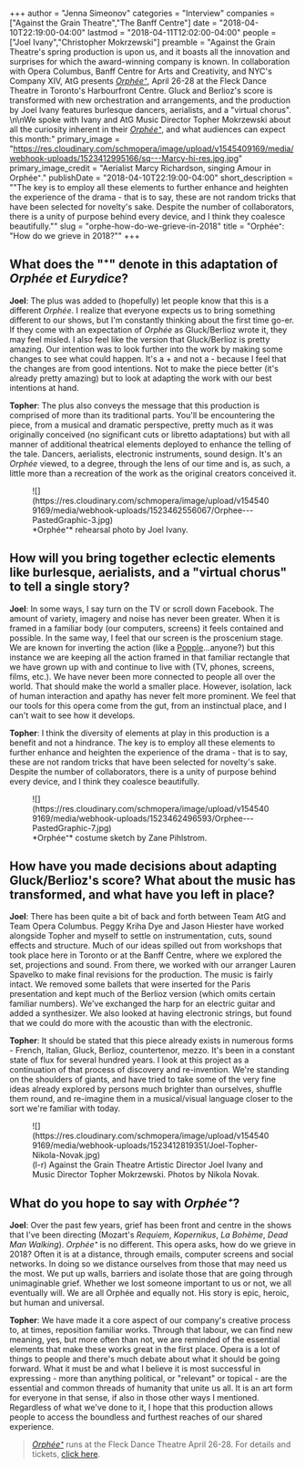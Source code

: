 +++
author = "Jenna Simeonov"
categories = "Interview"
companies = ["Against the Grain Theatre","The Banff Centre"]
date = "2018-04-10T22:19:00-04:00"
lastmod = "2018-04-11T12:02:00-04:00"
people = ["Joel Ivany","Christopher Mokrzewski"]
preamble = "Against the Grain Theatre's spring production is upon us, and it boasts all the innovation and surprises for which the award-winning company is known. In collaboration with Opera Columbus, Banff Centre for Arts and Creativity, and NYC's Company XIV, AtG presents [*Orphée⁺*](http://againstthegraintheatre.com/orphee/), April 26-28 at the Fleck Dance Theatre in Toronto's Harbourfront Centre. Gluck and Berlioz's score is transformed with new orchestration and arrangements, and the production by Joel Ivany features burlesque dancers, aerialists, and a \"virtual chorus\". \n\nWe spoke with Ivany and AtG Music Director Topher Mokrzewski about all the curiosity inherent in their [*Orphée⁺*](http://againstthegraintheatre.com/orphee/), and what audiences can expect this month:"
primary_image = "https://res.cloudinary.com/schmopera/image/upload/v1545409169/media/webhook-uploads/1523412995166/sq---Marcy-hi-res.jpg.jpg"
primary_image_credit = "Aerialist Marcy Richardson, singing Amour in Orphée⁺."
publishDate = "2018-04-10T22:19:00-04:00"
short_description = "&quot;The key is to employ all these elements to further enhance and heighten the experience of the drama - that is to say, these are not random tricks that have been selected for novelty&#039;s sake. Despite the number of collaborators, there is a unity of purpose behind every device, and I think they coalesce beautifully.&quot;"
slug = "orphe-how-do-we-grieve-in-2018"
title = "Orphée⁺: &quot;How do we grieve in 2018?&quot;"
+++

## What does the "⁺" denote in this adaptation of *Orphée et Eurydice*?

**Joel**: The plus was added to (hopefully) let people know that this is a different *Orphée*.  I realize that everyone expects us to bring something different to our shows, but I'm constantly thinking about the first time go-er.  If they come with an expectation of *Orphée* as Gluck/Berlioz wrote it, they may feel misled.  I also feel like the version that Gluck/Berlioz is pretty amazing.  Our intention was to look further into the work by making some changes to see what could happen.  It's a + and not a - because I feel that the changes are from good intentions.  Not to make the piece better (it's already pretty amazing) but to look at adapting the work with our best intentions at hand.

**Topher**: The plus also conveys the message that this production is comprised of more than its traditional parts. You'll be encountering the piece, from a musical and dramatic perspective, pretty much as it was originally conceived (no significant cuts or libretto adaptations) but with all manner of additional theatrical elements deployed to enhance the telling of the tale. Dancers, aerialists, electronic instruments, sound design. It's an *Orphée* viewed, to a degree, through the lens of our time and is, as such, a little more than a recreation of the work as the original creators conceived it.

<figure data-type="image">
![](https://res.cloudinary.com/schmopera/image/upload/v1545409169/media/webhook-uploads/1523462556067/Orphee---PastedGraphic-3.jpg)
<figcaption>*Orphée⁺* rehearsal photo by Joel Ivany.</figcaption>
</figure>


## How will you bring together eclectic elements like burlesque, aerialists, and a "virtual chorus" to tell a single story?

**Joel**: In some ways, I say turn on the TV or scroll down Facebook.  The amount of variety, imagery and noise has never been greater.  When it is framed in a familiar body (our computers, screens) it feels contained and possible.  In the same way, I feel that our screen is the proscenium stage.  We are known for inverting the action (like a [Popple](https://en.wikipedia.org/wiki/Popples)…anyone?) but this instance we are keeping all the action framed in that familiar rectangle that we have grown up with and continue to live with (TV, phones, screens, films, etc.).  We have never been more connected to people all over the world.  That should make the world a smaller place.  However, isolation, lack of human interaction and apathy has never felt more prominent.  We feel that our tools for this opera come from the gut, from an instinctual place, and I can't wait to see how it develops.

**Topher**:  I think the diversity of elements at play in this production is a benefit and not a hindrance. The key is to employ all these elements to further enhance and heighten the experience of the drama - that is to say, these are not random tricks that have been selected for novelty's sake. Despite the number of collaborators, there is a unity of purpose behind every device, and I think they coalesce beautifully.

<figure data-type="image">
![](https://res.cloudinary.com/schmopera/image/upload/v1545409169/media/webhook-uploads/1523462496593/Orphee---PastedGraphic-7.jpg)
<figcaption>*Orphée⁺* costume sketch by Zane Pihlstrom.</figcaption>
</figure>


## How have you made decisions about adapting Gluck/Berlioz's score? What about the music has transformed, and what have you left in place?

**Joel**: There has been quite a bit of back and forth between Team AtG and Team Opera Columbus.  Peggy Kriha Dye and Jason Hiester have worked alongside Topher and myself to settle on instrumentation, cuts, sound effects and structure.  Much of our ideas spilled out from workshops that took place here in Toronto or at the Banff Centre, where we explored the set, projections and sound. From there, we worked with our arranger Lauren Spavelko to make final revisions for the production. The music is fairly intact.  We removed some ballets that were inserted for the Paris presentation and kept much of the Berlioz version (which omits certain familiar numbers).  We've exchanged the harp for an electric guitar and added a synthesizer.  We also looked at having electronic strings, but found that we could do more with the acoustic than with the electronic.

**Topher**: It should be stated that this piece already exists in numerous forms - French, Italian, Gluck, Berlioz, countertenor, mezzo. It's been in a constant state of flux for several hundred years. I look at this project as a continuation of that process of discovery and re-invention. We're standing on the shoulders of giants, and have tried to take some of the very fine ideas already explored by persons much brighter than ourselves, shuffle them round, and re-imagine them in a musical/visual language closer to the sort we're familiar with today.

<figure data-type="image">
![](https://res.cloudinary.com/schmopera/image/upload/v1545409169/media/webhook-uploads/1523412819351/Joel-Topher-Nikola-Novak.jpg)
<figcaption>(l-r) Against the Grain Theatre Artistic Director Joel Ivany and Music Director Topher Mokrzewski. Photos by Nikola Novak.</figcaption>
</figure>

## What do you hope to say with *Orphée⁺*?

**Joel**: Over the past few years, grief has been front and centre in the shows that I've been directing (Mozart's *Requiem*, *Kopernikus*, *La Bohème*, *Dead Man Walking*).  *Orphée⁺* is no different.  This opera asks, how do we grieve in 2018?  Often it is at a distance, through emails, computer screens and social networks.  In doing so we distance ourselves from those that may need us the most.  We put up walls, barriers and isolate those that are going through unimaginable grief.  Whether we lost someone important to us or not, we all eventually will.  We are all Orphée and equally not.  His story is epic, heroic, but human and universal.

**Topher**: We have made it a core aspect of our company's creative process to, at times, reposition familiar works. Through that labour, we can find new meaning, yes, but more often than not, we are reminded of the essential elements that make these works great in the first place. Opera is a lot of things to people and there's much debate about what it should be going forward. What it must be and what I believe it is most successful in expressing - more than anything political, or "relevant" or topical - are the essential and common threads of humanity that unite us all. It is an art form for everyone in that sense, if also in those other ways I mentioned. Regardless of what we've done to it, I hope that this production allows people to access the boundless and furthest reaches of our shared experience.

>[*Orphée⁺*](http://againstthegraintheatre.com/orphee/) runs at the Fleck Dance Theatre April 26-28. For details and tickets, [click here](http://againstthegraintheatre.com/orphee/).
